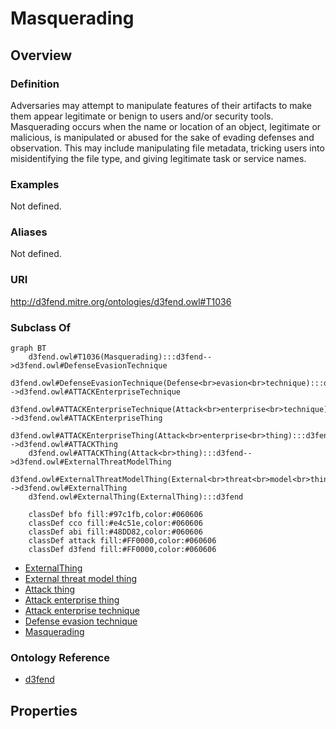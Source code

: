 # Masquerading

## Overview

### Definition
Adversaries may attempt to manipulate features of their artifacts to make them appear legitimate or benign to users and/or security tools. Masquerading occurs when the name or location of an object, legitimate or malicious, is manipulated or abused for the sake of evading defenses and observation. This may include manipulating file metadata, tricking users into misidentifying the file type, and giving legitimate task or service names.

### Examples
Not defined.

### Aliases
Not defined.

### URI
http://d3fend.mitre.org/ontologies/d3fend.owl#T1036

### Subclass Of
```mermaid
graph BT
    d3fend.owl#T1036(Masquerading):::d3fend-->d3fend.owl#DefenseEvasionTechnique
    d3fend.owl#DefenseEvasionTechnique(Defense<br>evasion<br>technique):::d3fend-->d3fend.owl#ATTACKEnterpriseTechnique
    d3fend.owl#ATTACKEnterpriseTechnique(Attack<br>enterprise<br>technique):::d3fend-->d3fend.owl#ATTACKEnterpriseThing
    d3fend.owl#ATTACKEnterpriseThing(Attack<br>enterprise<br>thing):::d3fend-->d3fend.owl#ATTACKThing
    d3fend.owl#ATTACKThing(Attack<br>thing):::d3fend-->d3fend.owl#ExternalThreatModelThing
    d3fend.owl#ExternalThreatModelThing(External<br>threat<br>model<br>thing):::d3fend-->d3fend.owl#ExternalThing
    d3fend.owl#ExternalThing(ExternalThing):::d3fend
    
    classDef bfo fill:#97c1fb,color:#060606
    classDef cco fill:#e4c51e,color:#060606
    classDef abi fill:#48DD82,color:#060606
    classDef attack fill:#FF0000,color:#060606
    classDef d3fend fill:#FF0000,color:#060606
```

- [ExternalThing](/docs/ontology/reference/model/ExternalThing/ExternalThing.md)
- [External threat model thing](/docs/ontology/reference/model/ExternalThing/External%20threat%20model%20thing/External%20threat%20model%20thing.md)
- [Attack thing](/docs/ontology/reference/model/ExternalThing/External%20threat%20model%20thing/Attack%20thing/Attack%20thing.md)
- [Attack enterprise thing](/docs/ontology/reference/model/ExternalThing/External%20threat%20model%20thing/Attack%20thing/Attack%20enterprise%20thing/Attack%20enterprise%20thing.md)
- [Attack enterprise technique](/docs/ontology/reference/model/ExternalThing/External%20threat%20model%20thing/Attack%20thing/Attack%20enterprise%20thing/Attack%20enterprise%20technique/Attack%20enterprise%20technique.md)
- [Defense evasion technique](/docs/ontology/reference/model/ExternalThing/External%20threat%20model%20thing/Attack%20thing/Attack%20enterprise%20thing/Attack%20enterprise%20technique/Defense%20evasion%20technique/Defense%20evasion%20technique.md)
- [Masquerading](/docs/ontology/reference/model/ExternalThing/External%20threat%20model%20thing/Attack%20thing/Attack%20enterprise%20thing/Attack%20enterprise%20technique/Defense%20evasion%20technique/Masquerading/Masquerading.md)


### Ontology Reference
- [d3fend](http://d3fend.mitre.org/ontologies/d3fend.owl#)

## Properties
